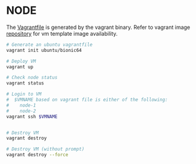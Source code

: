 # NODE
The [Vagrantfile](./Vagrantfile) is generated by the vagrant binary. Refer to vagrant image [repository](https://app.vagrantup.com/boxes/search) for vm template image availability. 

```bash
# Generate an ubuntu vagrantfile
vagrant init ubuntu/bionic64

# Deploy VM
vagrant up

# Check node status
vagrant status

# Login to VM
#  $VMNAME based on vagrant file is either of the following: 
#    node-1
#    node-2
vagrant ssh $VMNAME


# Destroy VM
vagrant destroy

# Destroy VM (without prompt)
vagrant destroy --force
```